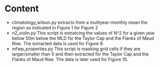 # Content
- climatology_wilson.py
  extracts from a mulityear-monthly mean the region as indicated in Figure 1 for Figure 2 
- n2_violin.py
  This script is extratcing the values of N^2 for a given year below 50m below the MLD for the Taylor Cap and the Flanks of Maud Rise. The extracted data is used for Figure 9.
- mfwp_properties.py
  This script is masking grid cells if they are larger/smaller than 0 and then extracted for the Taylor Cap and the Flanks of Maud Rise. The data is later used for Figure 10.
